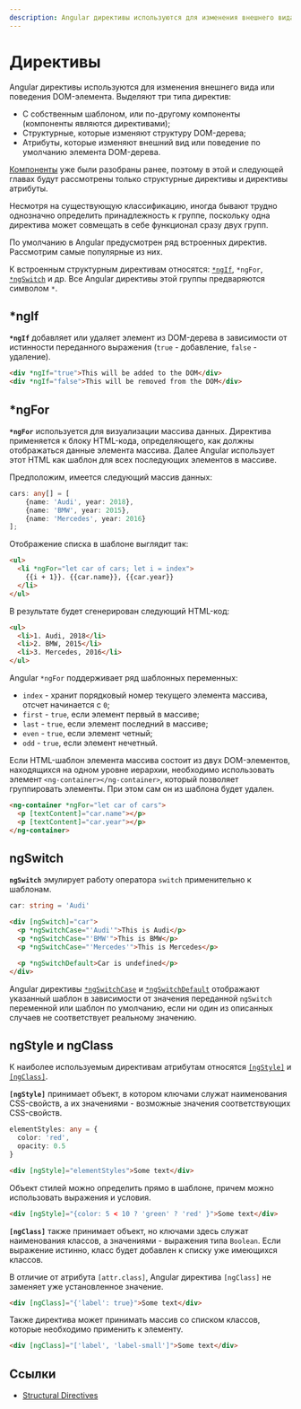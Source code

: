 ```yaml
---
description: Angular директивы используются для изменения внешнего вида или поведения DOM-элемента
---
```


# Директивы

Angular директивы используются для изменения внешнего вида или поведения DOM-элемента. Выделяют три типа директив:

- С собственным шаблоном, или по-другому компоненты (компоненты являются директивами);
- Структурные, которые изменяют структуру DOM-дерева;
- Атрибуты, которые изменяют внешний вид или поведение по умолчанию элемента DOM-дерева.

[Компоненты](angular-components.md) уже были разобраны ранее, поэтому в этой и следующей главах будут рассмотрены только структурные директивы и директивы атрибуты.

Несмотря на существующую классификацию, иногда бывают трудно однозначно определить принадлежность к группе, поскольку одна директива может совмещать в себе функционал сразу двух групп.

По умолчанию в Angular предусмотрен ряд встроенных директив. Рассмотрим самые популярные из них.

К встроенным структурным директивам относятся: [`*ngIf`](https://angular.io/api/common/NgIf), `*ngFor`, [`*ngSwitch`](https://angular.io/api/common/NgSwitch) и др. Все Angular директивы этой группы предваряются символом `*`.

## \*ngIf

**`*ngIf`** добавляет или удаляет элемент из DOM-дерева в зависимости от истинности переданного выражения (`true` - добавление, `false` - удаление).

```html
<div *ngIf="true">This will be added to the DOM</div>
<div *ngIf="false">This will be removed from the DOM</div>
```

## \*ngFor

**`*ngFor`** используется для визуализации массива данных. Директива применяется к блоку HTML-кода, определяющего, как должны отображаться данные элемента массива. Далее Angular использует этот HTML как шаблон для всех последующих элементов в массиве.

Предположим, имеется следующий массив данных:

```ts
cars: any[] = [
	{name: 'Audi', year: 2018},
	{name: 'BMW', year: 2015},
	{name: 'Mercedes', year: 2016}
];
```

Отображение списка в шаблоне выглядит так:

```html
<ul>
  <li *ngFor="let car of cars; let i = index">
    {{i + 1}}. {{car.name}}, {{car.year}}
  </li>
</ul>
```

В результате будет сгенерирован следующий HTML-код:

```html
<ul>
  <li>1. Audi, 2018</li>
  <li>2. BMW, 2015</li>
  <li>3. Mercedes, 2016</li>
</ul>
```

Angular `*ngFor` поддерживает ряд шаблонных переменных:

- `index` - хранит порядковый номер текущего элемента массива, отсчет начинается с `0`;
- `first` - `true`, если элемент первый в массиве;
- `last` - `true`, если элемент последний в массиве;
- `even` - `true`, если элемент четный;
- `odd` - `true`, если элемент нечетный.

Если HTML-шаблон элемента массива состоит из двух DOM-элементов, находящихся на одном уровне иерархии, необходимо использовать элемент `<ng-container></ng-container>`, который позволяет группировать элементы. При этом сам он из шаблона будет удален.

```html
<ng-container *ngFor="let car of cars">
  <p [textContent]="car.name"></p>
  <p [textContent]="car.year"></p>
</ng-container>
```

## ngSwitch

**`ngSwitch`** эмулирует работу оператора `switch` применительно к шаблонам.

```ts
car: string = 'Audi'
```

```html
<div [ngSwitch]="car">
  <p *ngSwitchCase="'Audi'">This is Audi</p>
  <p *ngSwitchCase="'BMW'">This is BMW</p>
  <p *ngSwitchCase="'Mercedes'">This is Mercedes</p>

  <p *ngSwitchDefault>Car is undefined</p>
</div>
```

Angular директивы [`*ngSwitchCase`](https://angular.io/api/common/NgSwitchCase) и [`*ngSwitchDefault`](https://angular.io/api/common/NgSwitchDefault) отображают указанный шаблон в зависимости от значения переданной `ngSwitch` переменной или шаблон по умолчанию, если ни один из описанных случаев не соответствует реальному значению.

## ngStyle и ngClass

К наиболее используемым директивам атрибутам относятся [`[ngStyle]`](https://angular.io/api/common/NgStyle) и [`[ngClass]`](https://angular.io/api/common/NgClass).

**`[ngStyle]`** принимает объект, в котором ключами служат наименования CSS-свойств, а их значениями - возможные значения соответствующих CSS-свойств.

```ts
elementStyles: any = {
  color: 'red',
  opacity: 0.5
}
```

```html
<div [ngStyle]="elementStyles">Some text</div>
```

Объект стилей можно определить прямо в шаблоне, причем можно использовать выражения и условия.

```html
<div [ngStyle]="{color: 5 < 10 ? 'green' ? 'red' }">Some text</div>
```

**`[ngClass]`** также принимает объект, но ключами здесь служат наименования классов, а значениями - выражения типа `Boolean`. Если выражение истинно, класс будет добавлен к списку уже имеющихся классов.

В отличие от атрибута `[attr.class]`, Angular директива `[ngClass]` не заменяет уже установленное значение.

```html
<div [ngClass]="{'label': true}">Some text</div>
```

Также директива может принимать массив со списком классов, которые необходимо применить к элементу.

```html
<div [ngClass]="['label', 'label-small']">Some text</div>
```

## Ссылки

- [Structural Directives](https://angular.io/guide/structural-directives)
